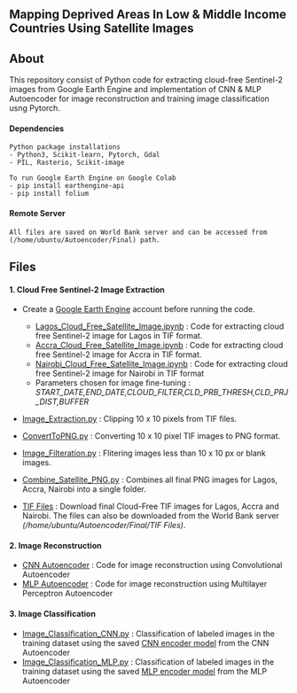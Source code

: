 ## Mapping Deprived Areas In Low & Middle Income Countries Using Satellite Images

## About
This repository consist of Python code for extracting cloud-free Sentinel-2 images from Google Earth Engine and implementation of CNN & MLP Autoencoder for image reconstruction and training image classification usng Pytorch.

#### Dependencies
```
Python package installations
- Python3, Scikit-learn, Pytorch, Gdal
- PIL, Rasterio, Scikit-image
```
```
To run Google Earth Engine on Google Colab
- pip install earthengine-api
- pip install folium
```
#### Remote Server
```
All files are saved on World Bank server and can be accessed from (/home/ubuntu/Autoencoder/Final) path.
```
## Files 

#### **1. Cloud Free Sentinel-2 Image Extraction**
- Create a [Google Earth Engine](https://earthengine.google.com) account before running the code.

  - [Lagos_Cloud_Free_Satellite_Image.ipynb](https://github.com/arathinair11/Satellite-Imagery/blob/main/Lagos/Lagos_Cloud_Free_Satellite_Image.ipynb) :  Code for extracting cloud free Sentinel-2 image for Lagos in TIF format.
  - [Accra_Cloud_Free_Satellite_Image.ipynb](https://github.com/arathinair11/Satellite-Imagery/blob/main/Accra/Accra_Cloud_Free_Satellite_Image.ipynb) : Code for extracting cloud free Sentinel-2 image for Accra in TIF format.
  - [Nairobi_Cloud_Free_Satellite_Image.ipynb](https://github.com/arathinair11/Satellite-Imagery/blob/main/Nairobi/Nairobi_Cloud_Free_Satellite_Image.ipynb) : Code for extracting cloud free Sentinel-2 image for Nairobi in TIF format
   - Parameters chosen for image fine-tuning : *START_DATE,END_DATE,CLOUD_FILTER,CLD_PRB_THRESH,CLD_PRJ_DIST,BUFFER*
- [Image_Extraction.py](https://github.com/arathinair11/Satellite-Imagery/blob/main/Image%20Extraction%20%26%20Processing/Image_Extraction.py) : Clipping 10 x 10 pixels from TIF files.
- [ConvertToPNG.py](https://github.com/arathinair11/Satellite-Imagery/blob/main/Image%20Extraction%20%26%20Processing/ConvertToPNG.py) : Converting 10 x 10 pixel TIF images to PNG format.
- [Image_Filteration.py](https://github.com/arathinair11/Satellite-Imagery/blob/main/Image%20Extraction%20%26%20Processing/Image_Filteration.py) : Flitering images less than 10 x 10 px or blank images.
- [Combine_Satellite_PNG.py](https://github.com/arathinair11/Satellite-Imagery/blob/main/Image%20Extraction%20%26%20Processing/Combine_Satellite_PNG.py) : Combines all final PNG images for Lagos, Accra, Nairobi into a single folder.
- [TIF Files](https://drive.google.com/drive/folders/1y-t8iV_hT73FOQrflBfAui3L1wc6osST?usp=sharing) : Download final Cloud-Free TIF images for Lagos, Accra and Nairobi. The files can also be downloaded from the World Bank server *(/home/ubuntu/Autoencoder/Final/TIF Files)*.

#### **2. Image Reconstruction**
- [CNN Autoencoder](https://github.com/arathinair11/Satellite-Imagery/blob/main/Autoencoder/CNN_Autoencoder.py) : Code for image reconstruction using Convolutional Autoencoder
- [MLP Autoencoder](https://github.com/arathinair11/Satellite-Imagery/blob/main/Autoencoder/MLP_Autoencoder.py) : Code for image reconstruction using  Multilayer Perceptron Autoencoder

#### **3. Image Classification** 
- [Image_Classification_CNN.py](https://github.com/arathinair11/Satellite-Imagery/blob/main/Autoencoder/Image_Classification/Image_Classification_CNN.py) : Classification of labeled images in the training dataset using the saved [CNN encoder model](https://github.com/arathinair11/Satellite-Imagery/blob/main/Autoencoder/Model/cnn_encoder_autoencoder.pth) from the CNN Autoencoder
- [Image_Classification_MLP.py](https://github.com/arathinair11/Satellite-Imagery/blob/main/Autoencoder/Image_Classification/Image_Classification_MLP.py) : 
Classification of labeled images in the training dataset using the saved [MLP encoder model](https://github.com/arathinair11/Satellite-Imagery/blob/main/Autoencoder/Model/mlp_enoder_autoencoder.pth) from the MLP Autoencoder

